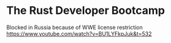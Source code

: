 # The Rust Developer Bootcamp
Blocked in Russia because of WWE license restriction https://www.youtube.com/watch?v=BU1LYFkpJuk&t=532
